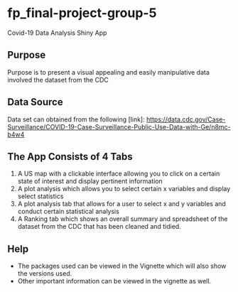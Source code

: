 # fp_final-project-group-5

Covid-19 Data Analysis Shiny App

## Purpose 
Purpose is to present a visual appealing and easily manipulative data involved the dataset from the CDC

## Data Source 
Data set can obtained from the following [link]: https://data.cdc.gov/Case-Surveillance/COVID-19-Case-Surveillance-Public-Use-Data-with-Ge/n8mc-b4w4

## The App Consists of 4 Tabs
1. A US map with a clickable interface allowing you to click on a certain state of interest and display pertinent information
2. A plot analysis which allows you to select certain x variables and display select statistics
3. A plot analysis tab that allows for a user to select x and y variables and conduct certain statistical analysis
4. A Ranking tab which shows an overall summary and spreadsheet of the dataset from the CDC that has been cleaned and tidied. 

## Help
- The packages used can be viewed in the Vignette which will also show the versions used.
- Other important information can be viewed in the vignette as well. 